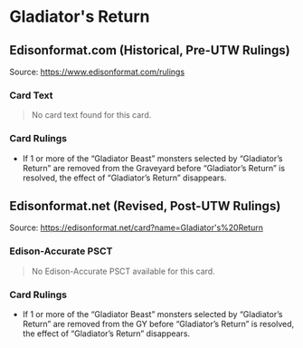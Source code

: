 # Gladiator's Return

## Edisonformat.com (Historical, Pre-UTW Rulings)

Source: https://www.edisonformat.com/rulings

### Card Text

> No card text found for this card.

### Card Rulings

*   If 1 or more of the “Gladiator Beast” monsters selected by “Gladiator’s Return” are removed from the Graveyard before “Gladiator’s Return” is resolved, the effect of “Gladiator’s Return” disappears.

## Edisonformat.net (Revised, Post-UTW Rulings)

Source: https://edisonformat.net/card?name=Gladiator's%20Return

### Edison-Accurate PSCT

> No Edison-Accurate PSCT available for this card.

### Card Rulings

*   If 1 or more of the “Gladiator Beast” monsters selected by “Gladiator’s Return” are removed from the GY before “Gladiator’s Return” is resolved, the effect of “Gladiator’s Return” disappears.
            